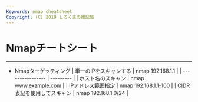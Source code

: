 ```yaml
---
Keywords: nmap cheatsheet
Copyright: (C) 2019 しろくまの雑記帳
---
```


# Nmapチートシート  

---

* Nmapターゲッティング
    | 単一のIPをスキャンする | nmap 192.168.1.1 |
    | ---------------- | --------- |
    | ホスト名のスキャン | nmap www.example.com |
    | IPアドレス範囲指定 | nmap 192.168.1.1-100 |
    | CIDR表記を使用してスキャン | nmap 192.168.1.0/24 |

